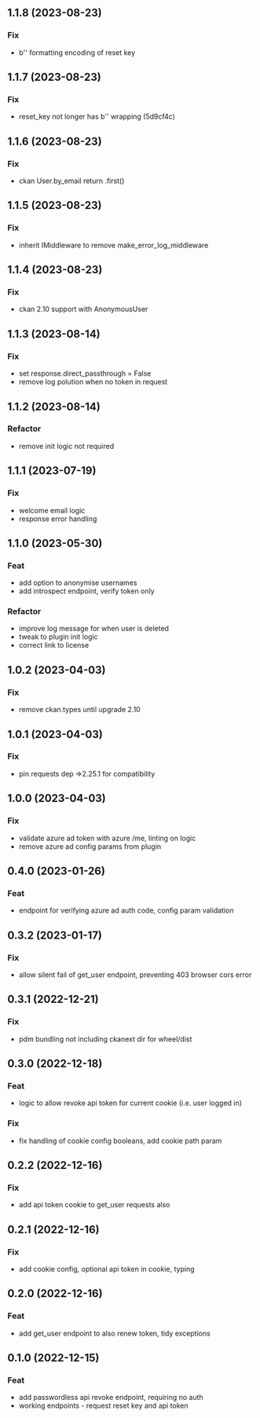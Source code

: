 ## 1.1.8 (2023-08-23)

### Fix

- b'' formatting encoding of reset key

## 1.1.7 (2023-08-23)

### Fix

- reset_key not longer has b'' wrapping (5d9cf4c)

## 1.1.6 (2023-08-23)

### Fix

- ckan User.by_email return .first()

## 1.1.5 (2023-08-23)

### Fix

- inherit IMiddleware to remove make_error_log_middleware

## 1.1.4 (2023-08-23)

### Fix

- ckan 2.10 support with AnonymousUser

## 1.1.3 (2023-08-14)

### Fix

- set response.direct_passthrough = False
- remove log polution when no token in request

## 1.1.2 (2023-08-14)

### Refactor

- remove init logic not required

## 1.1.1 (2023-07-19)

### Fix

- welcome email logic
- response error handling

## 1.1.0 (2023-05-30)

### Feat

- add option to anonymise usernames
- add introspect endpoint, verify token only

### Refactor

- improve log message for when user is deleted
- tweak to plugin init logic
- correct link to license

## 1.0.2 (2023-04-03)

### Fix

- remove ckan.types until upgrade 2.10

## 1.0.1 (2023-04-03)

### Fix

- pin requests dep =>2.25.1 for compatibility

## 1.0.0 (2023-04-03)

### Fix

- validate azure ad token with azure /me, linting on logic
- remove azure ad config params from plugin

## 0.4.0 (2023-01-26)

### Feat

- endpoint for verifying azure ad auth code, config param validation

## 0.3.2 (2023-01-17)

### Fix

- allow silent fail of get_user endpoint, preventing 403 browser cors error

## 0.3.1 (2022-12-21)

### Fix

- pdm bundling not including ckanext dir for wheel/dist

## 0.3.0 (2022-12-18)

### Feat

- logic to allow revoke api token for current cookie (i.e. user logged in)

### Fix

- fix handling of cookie config booleans, add cookie path param

## 0.2.2 (2022-12-16)

### Fix

- add api token cookie to get_user requests also

## 0.2.1 (2022-12-16)

### Fix

- add cookie config, optional api token in cookie, typing

## 0.2.0 (2022-12-16)

### Feat

- add get_user endpoint to also renew token, tidy exceptions

## 0.1.0 (2022-12-15)

### Feat

- add passwordless api revoke endpoint, requiring no auth
- working endpoints - request reset key and api token

